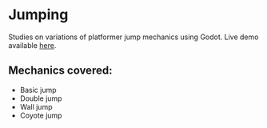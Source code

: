 # Jumping
Studies on variations of platformer jump mechanics using Godot. Live demo available [here](https://guroguru.github.io/studies.godot.jumping/dist/index.html).

## Mechanics covered:
- Basic jump
- Double jump
- Wall jump
- Coyote jump
